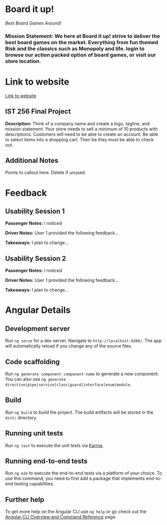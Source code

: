 # Board it up!

*Best Board Games Around!*
### Mission Statement: We here at Board it up! strive to deliver the best board games on the market. Everything from fun themed Risk and the classics such as Monopoly and life. login to browse our action packed option of board games, or visit our store location.

# Link to website
[Link to website](https://bharms127.github.io/IST256_Final_Project/)

## IST 256 Final Project
**Description:**
Think of a company name and create a logo, tagline, and mission statement.
Your store needs to sell a minimum of 10 products with descriptions.
Customers will need to be able to create an account.
Be able to select items into a shopping cart.
Then be they must be able to check out.

## Additional Notes
Points to callout here.  Delete if unused.

# Feedback

## Usability Session 1

**Passenger Notes:** I noticed

**Driver Notes:** User 1 provided the following feedback...

**Takeaways:** I plan to change...

## Usability Session 2

**Passenger Notes:** I noticed

**Driver Notes:** User 1 provided the following feedback...

**Takeaways:** I plan to change...

# Angular Details

## Development server

Run `ng serve` for a dev server. Navigate to `http://localhost:4200/`. The app will automatically reload if you change any of the source files.

## Code scaffolding

Run `ng generate component component-name` to generate a new component. You can also use `ng generate directive|pipe|service|class|guard|interface|enum|module`.

## Build

Run `ng build` to build the project. The build artifacts will be stored in the `dist/` directory.

## Running unit tests

Run `ng test` to execute the unit tests via [Karma](https://karma-runner.github.io).

## Running end-to-end tests

Run `ng e2e` to execute the end-to-end tests via a platform of your choice. To use this command, you need to first add a package that implements end-to-end testing capabilities.

## Further help

To get more help on the Angular CLI use `ng help` or go check out the [Angular CLI Overview and Command Reference](https://angular.io/cli) page.